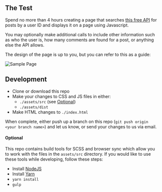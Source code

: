 ## The Test

Spend no more than 4 hours creating a page that searches [this free API](https://github.com/typicode/jsonplaceholder#jsonplaceholder) for posts by a user ID and displays it on a page using Javascript.

You may optionally make additional calls to include other information such as who the user is, how many comments are found for a post, or anything else the API allows.

The design of the page is up to you, but you can refer to this as a guide:

![Sample Page](https://github.com/malcolm-mclean/endpoint-test/tree/master/documentation/sample_mockup.png "Sample Page")

## Development

* Clone or download this repo
* Make your changes to CSS and JS files in either:
  * `./assets/src` (see [Optional](#optional))
  * `./assets/dist`
* Make HTML changes to `./index.html`

When complete, either push up a branch on this repo (`git push origin <your branch name>`) and let us know, or send your changes to us via email.

#### Optional

This repo contains build tools for SCSS and browser sync which allow you to work with the files in the `assets/src` directory. If you would like to use these tools while developing, follow these steps:

* Install [NodeJS](https://nodejs.org/en/)
* Install [Yarn](https://yarnpkg.com/en/)
* `yarn install`
* `gulp`